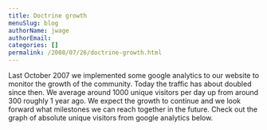 ```yaml
---
title: Doctrine growth
menuSlug: blog
authorName: jwage 
authorEmail: 
categories: []
permalink: /2008/07/26/doctrine-growth.html
---
```

<p>

Last October 2007 we implemented some google analytics to our website to
monitor the growth of the community. Today the traffic has about doubled
since then. We average around 1000 unique visitors per day up from
around 300 roughly 1 year ago. We expect the growth to continue and we
look forward what milestones we can reach together in the future. Check
out the graph of absolute unique visitors from google analytics below.

</p><p>

</p>


